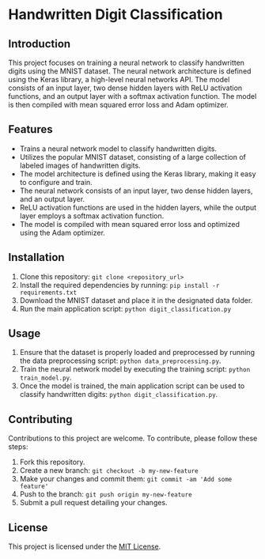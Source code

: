 # Handwritten Digit Classification

## Introduction
This project focuses on training a neural network to classify handwritten digits using the MNIST dataset. The neural network architecture is defined using the Keras library, a high-level neural networks API. The model consists of an input layer, two dense hidden layers with ReLU activation functions, and an output layer with a softmax activation function. The model is then compiled with mean squared error loss and Adam optimizer.

## Features
- Trains a neural network model to classify handwritten digits.
- Utilizes the popular MNIST dataset, consisting of a large collection of labeled images of handwritten digits.
- The model architecture is defined using the Keras library, making it easy to configure and train.
- The neural network consists of an input layer, two dense hidden layers, and an output layer.
- ReLU activation functions are used in the hidden layers, while the output layer employs a softmax activation function.
- The model is compiled with mean squared error loss and optimized using the Adam optimizer.

## Installation
1. Clone this repository: `git clone <repository_url>`
2. Install the required dependencies by running: `pip install -r requirements.txt`
3. Download the MNIST dataset and place it in the designated data folder.
4. Run the main application script: `python digit_classification.py`

## Usage
1. Ensure that the dataset is properly loaded and preprocessed by running the data preprocessing script: `python data_preprocessing.py`.
2. Train the neural network model by executing the training script: `python train_model.py`.
3. Once the model is trained, the main application script can be used to classify handwritten digits: `python digit_classification.py`.

## Contributing
Contributions to this project are welcome. To contribute, please follow these steps:
1. Fork this repository.
2. Create a new branch: `git checkout -b my-new-feature`
3. Make your changes and commit them: `git commit -am 'Add some feature'`
4. Push to the branch: `git push origin my-new-feature`
5. Submit a pull request detailing your changes.

## License
This project is licensed under the [MIT License](LICENSE).
